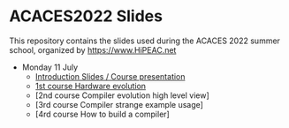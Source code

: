 # ACACES2022 Slides

This repository contains the slides used during the ACACES 2022 summer
school, organized by https://www.HiPEAC.net

* Monday 11 July
  * [Introduction Slides / Course presentation](2022-07-ACACES-HP-Charles-Intro.pdf)
  * [1st course Hardware evolution](2022-07-ACACES-HP-Charles-J1.pdf)
  * [2nd course Compiler evolution high level view]
  * [3rd course Compiler strange example usage]    
  * [4rd course How to build a compiler]

    